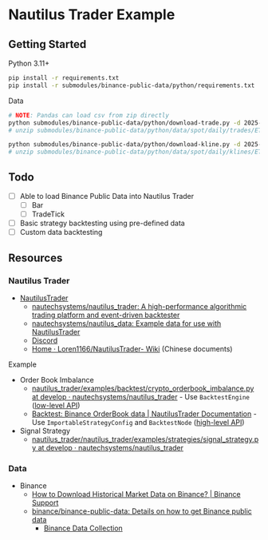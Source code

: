 # Nautilus Trader Example

## Getting Started

Python 3.11+

```bash
pip install -r requirements.txt
pip install -r submodules/binance-public-data/python/requirements.txt
```

Data

```bash
# NOTE: Pandas can load csv from zip directly
python submodules/binance-public-data/python/download-trade.py -d 2025-01-01 -s ETHUSDT -t spot
# unzip submodules/binance-public-data/python/data/spot/daily/trades/ETHUSDT/ETHUSDT-trades-2025-01-01.zip -d submodules/binance-public-data/python/data/spot/daily/trades/ETHUSDT/

python submodules/binance-public-data/python/download-kline.py -d 2025-01-01 -s ETHUSDT -t spot -i 1s
# unzip submodules/binance-public-data/python/data/spot/daily/klines/ETHUSDT/1s/ETHUSDT-1s-2025-01-01.zip -d submodules/binance-public-data/python/data/spot/daily/klines/ETHUSDT/1s/
```

## Todo

- [ ] Able to load Binance Public Data into Nautilus Trader
  - [ ] Bar
  - [ ] TradeTick
- [ ] Basic strategy backtesting using pre-defined data
- [ ] Custom data backtesting

## Resources

### Nautilus Trader

- [NautilusTrader](https://nautilustrader.io/)
  - [nautechsystems/nautilus_trader: A high-performance algorithmic trading platform and event-driven backtester](https://github.com/nautechsystems/nautilus_trader)
  - [nautechsystems/nautilus_data: Example data for use with NautilusTrader](https://github.com/nautechsystems/nautilus_data/)
  - [Discord](https://discord.com/invite/AUWVs3XaCS)
  - [Home · Loren1166/NautilusTrader- Wiki](https://github.com/Loren1166/NautilusTrader-/wiki) (Chinese documents)

Example

- Order Book Imbalance
  - [nautilus_trader/examples/backtest/crypto_orderbook_imbalance.py at develop · nautechsystems/nautilus_trader](https://github.com/nautechsystems/nautilus_trader/blob/develop/examples/backtest/crypto_orderbook_imbalance.py) - Use `BacktestEngine` ([low-level API](https://nautilustrader.io/docs/latest/getting_started/backtest_low_level/))
  - [Backtest: Binance OrderBook data | NautilusTrader Documentation](https://nautilustrader.io/docs/latest/tutorials/backtest_binance_orderbook) - Use `ImportableStrategyConfig` and `BacktestNode` ([high-level API](https://nautilustrader.io/docs/latest/getting_started/backtest_high_level/))
- Signal Strategy
  - [nautilus_trader/nautilus_trader/examples/strategies/signal_strategy.py at develop · nautechsystems/nautilus_trader](https://github.com/nautechsystems/nautilus_trader/blob/develop/nautilus_trader/examples/strategies/signal_strategy.py)

### Data

- Binance
  - [How to Download Historical Market Data on Binance? | Binance Support](https://www.binance.com/en/support/faq/how-to-download-historical-market-data-on-binance-5810ae42176b4770b880ce1f14932262)
  - [binance/binance-public-data: Details on how to get Binance public data](https://github.com/binance/binance-public-data)
    - [Binance Data Collection](https://data.binance.vision/?prefix=data/spot/daily/trades/BTCUSDT/)
